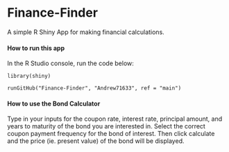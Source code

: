 # Finance-Finder
A simple R Shiny App for making financial calculations.

#### How to run this app
In the R Studio console, run the code below:
```
library(shiny)

runGitHub("Finance-Finder", "Andrew71633", ref = "main")
```
#### How to use the Bond Calculator
Type in your inputs for the coupon rate, interest rate, principal amount, and years to maturity of the bond you are interested in. Select the correct coupon payment frequency for the bond of interest. Then click calculate and the price (ie. present value) of the bond will be displayed.
